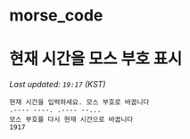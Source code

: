 # morse_code
# 현재 시간을 모스 부호 표시
<!-- MORSE_TIME_START -->
_Last updated: `19:17` (KST)_

```
현재 시간을 입력하세요. 모스 부호로 바꿉니다
.---- ----. .---- --...
모스 부호를 다시 현재 시간으로 바꿉니다
1917
```
<!-- MORSE_TIME_END -->
